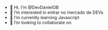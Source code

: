 
- 👋 Hi, I’m @DevDanielOB
- 👀 I’m interested in  entrar no mercado de DEVs
- 🌱 I’m currently learning  Javascript
- 💞️ I’m looking to collaborate on 

